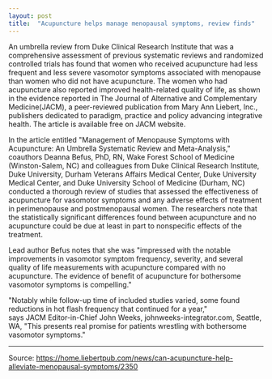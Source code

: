 ```yaml
---
layout: post
title:  "Acupuncture helps manage menopausal symptoms, review finds"
---
```


<p>An umbrella review from Duke Clinical Research Institute that was a comprehensive assessment of previous systematic reviews and randomized controlled trials has found that women who received acupuncture had less frequent and less severe vasomotor symptoms associated with menopause than women who did not have acupuncture. The women who had acupuncture also reported improved health-related quality of life, as shown in the evidence reported in The Journal of Alternative and Complementary Medicine(JACM), a peer-reviewed publication from Mary Ann Liebert, Inc., publishers dedicated to paradigm, practice and policy advancing integrative health. The article is available free on JACM website.</p>
<p>In the article entitled "Management of Menopause Symptoms with Acupuncture: An Umbrella Systematic Review and Meta-Analysis," coauthors Deanna Befus, PhD, RN, Wake Forest School of Medicine (Winston-Salem, NC) and colleagues from Duke Clinical Research Institute, Duke University, Durham Veterans Affairs Medical Center, Duke University Medical Center, and Duke University School of Medicine (Durham, NC) conducted a thorough review of studies that assessed the effectiveness of acupuncture for vasomotor symptoms and any adverse effects of treatment in perimenopause and postmenopausal women. The researchers note that the statistically significant differences found between acupuncture and no acupuncture could be due at least in part to nonspecific effects of the treatment.</p>
<p>Lead author Befus notes that she was "impressed with the notable improvements in vasomotor symptom frequency, severity, and several quality of life measurements with acupuncture compared with no acupuncture. The evidence of benefit of acupuncture for bothersome vasomotor symptoms is compelling."</p>
<p>"Notably while follow-up time of included studies varied, some found reductions in hot flash frequency that continued for a year," says JACM Editor-in-Chief John Weeks, johnweeks-integrator.com, Seattle, WA, "This presents real promise for patients wrestling with bothersome vasomotor symptoms."</p>

***
Source: https://home.liebertpub.com/news/can-acupuncture-help-alleviate-menopausal-symptoms/2350